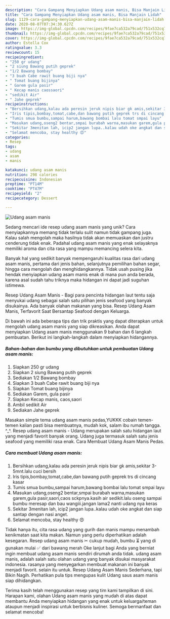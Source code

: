 ```yaml
---
description: "Cara Gampang Menyiapkan Udang asam manis, Bisa Manjain Lidah"
title: "Cara Gampang Menyiapkan Udang asam manis, Bisa Manjain Lidah"
slug: 1129-cara-gampang-menyiapkan-udang-asam-manis-bisa-manjain-lidah
date: 2020-08-07T07:34:30.627Z
image: https://img-global.cpcdn.com/recipes/9fae7ca532a79cad/751x532cq70/udang-asam-manis-foto-resep-utama.jpg
thumbnail: https://img-global.cpcdn.com/recipes/9fae7ca532a79cad/751x532cq70/udang-asam-manis-foto-resep-utama.jpg
cover: https://img-global.cpcdn.com/recipes/9fae7ca532a79cad/751x532cq70/udang-asam-manis-foto-resep-utama.jpg
author: Estella Cox
ratingvalue: 3.3
reviewcount: 15
recipeingredient:
- "250 gr udang"
- "2 siung Bawang putih geprek"
- "1/2 Bawang bombay"
- "3 buah Cabe rawit buang biji nya"
- " Tomat buang bijinya"
- " Garem gula pasir"
- " Kecap manis caossaori"
- "sedikit Air"
- " Jahe geprek"
recipeinstructions:
- "Bersihkan udang,kalau ada peresin jeruk nipis biar gk amis,sekitar 3-5mnt.lalu cuci bersih"
- "Iris tipis,bombay,tomat,cabe,dan bawang putih geprek trs di cincang kasar"
- "Tumis smua bumbu,sampai harum,bawang bombai lalu tomat smpai layu"
- "Masukan udang,oseng2 bentar,smpai burabah warna,masukan garem,gula pasir,saori,caos sckpnya.kasih air sedikit.lalu oseng sampai bumbu meresap dan bau wangiii.jangan lama2 nanti udang nya keras"
- "Sekitar 3menitan lah, icip2 jangan lupa..kalau udah oke angkat dan siap santap dengan nasi anget."
- "Selamat mencoba, stay healthy 😍"
categories:
- Resep
tags:
- udang
- asam
- manis

katakunci: udang asam manis 
nutrition: 298 calories
recipecuisine: Indonesian
preptime: "PT14M"
cooktime: "PT47M"
recipeyield: "2"
recipecategory: Dessert

---
```



![Udang asam manis](https://img-global.cpcdn.com/recipes/9fae7ca532a79cad/751x532cq70/udang-asam-manis-foto-resep-utama.jpg)

Sedang mencari ide resep udang asam manis yang unik? Cara menyiapkannya memang tidak terlalu sulit namun tidak gampang juga. Kalau salah mengolah maka hasilnya tidak akan memuaskan dan justru cenderung tidak enak. Padahal udang asam manis yang enak selayaknya memiliki aroma dan cita rasa yang mampu memancing selera kita.

Banyak hal yang sedikit banyak mempengaruhi kualitas rasa dari udang asam manis, pertama dari jenis bahan, selanjutnya pemilihan bahan segar, hingga cara mengolah dan menghidangkannya. Tidak usah pusing jika hendak menyiapkan udang asam manis enak di mana pun anda berada, karena asal sudah tahu triknya maka hidangan ini dapat jadi suguhan istimewa.

Resep Udang Asam Manis - Bagi para pencinta hidangan laut tentu saja menyukai udang sebagai salah satu pilihan jenis seafood yang banyak disukainya. Ada banyak olahan makanan yang bisa. Resep Udang Asam Manis, Terfavorit Saat Bersantap Seafood dengan Keluarga.


Di bawah ini ada beberapa tips dan trik praktis yang dapat diterapkan untuk mengolah udang asam manis yang siap dikreasikan. Anda dapat menyiapkan Udang asam manis menggunakan 9 bahan dan 6 langkah pembuatan. Berikut ini langkah-langkah dalam menyiapkan hidangannya.

<!--inarticleads1-->

##### Bahan-bahan dan bumbu yang dibutuhkan untuk pembuatan Udang asam manis:

1. Siapkan 250 gr udang
1. Siapkan 2 siung Bawang putih geprek
1. Sediakan 1/2 Bawang bombay
1. Siapkan 3 buah Cabe rawit buang biji nya
1. Siapkan  Tomat buang bijinya
1. Sediakan  Garem, gula pasir
1. Siapkan  Kecap manis, caos,saori
1. Ambil sedikit Air
1. Sediakan  Jahe geprek


Masakan simple tema udang asam manis pedas,YUKKK cobain temen-temen kalian pasti bisa membuatnya, mudah kok, salam ibu rumah tangga. ^_^. Resep udang asam manis - Udang merupakan salah satu hidangan laut yang menjadi favorit banyak orang. Udang juga termasuk salah satu jenis seafood yang memiliki rasa enak. Cara Membuat Udang Asam Manis Pedas. 

<!--inarticleads2-->

##### Cara membuat Udang asam manis:

1. Bersihkan udang,kalau ada peresin jeruk nipis biar gk amis,sekitar 3-5mnt.lalu cuci bersih
1. Iris tipis,bombay,tomat,cabe,dan bawang putih geprek trs di cincang kasar
1. Tumis smua bumbu,sampai harum,bawang bombai lalu tomat smpai layu
1. Masukan udang,oseng2 bentar,smpai burabah warna,masukan garem,gula pasir,saori,caos sckpnya.kasih air sedikit.lalu oseng sampai bumbu meresap dan bau wangiii.jangan lama2 nanti udang nya keras
1. Sekitar 3menitan lah, icip2 jangan lupa..kalau udah oke angkat dan siap santap dengan nasi anget.
1. Selamat mencoba, stay healthy 😍


Tidak hanya itu, cita rasa udang yang gurih dan manis mampu menambah kenikmatan saat kita makan. Namun yang perlu diperhatikan adalah kesegaran. Resep udang asam manis ✂ cukup mudah, bumbu ⏳ yang di gunakan mulai ✅ dari bawang merah Oke lanjut bagi Anda yang berniat ingin membuat udang asam manis sendiri dirumah anda tidak. udang asam manis, adalah salah satu olahan udang yang banyak disukai masyarakat indonesia. rasanya yang menyegarkan membuat makanan ini banyak menjadi favorit. selain itu untuk. Resep Udang Asam Manis Sederhana, tapi Bikin Nagih. Perhatikan pula tips mengupas kulit Udang saus asam manis siap dihidangkan. 

Terima kasih telah menggunakan resep yang tim kami tampilkan di sini. Harapan kami, olahan Udang asam manis yang mudah di atas dapat membantu Anda menyiapkan hidangan yang enak untuk keluarga/teman ataupun menjadi inspirasi untuk berbisnis kuliner. Semoga bermanfaat dan selamat mencoba!
